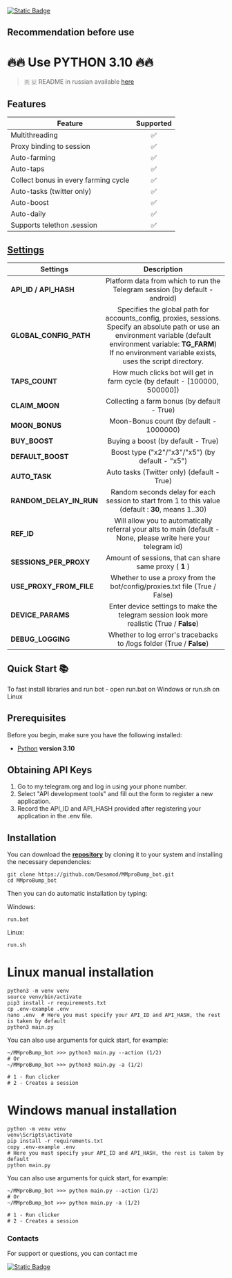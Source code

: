[![Static Badge](https://img.shields.io/badge/Telegram-Bot%20Link-Link?style=for-the-badge&logo=Telegram&logoColor=white&logoSize=auto&color=blue)](https://t.me/MMproBump_bot?start=ref_7420057470)

## Recommendation before use

# 🔥🔥 Use PYTHON 3.10 🔥🔥

> 🇷 🇺 README in russian available [here](README-RU.md)

## Features  
| Feature                              | Supported |
|--------------------------------------|:---------:|
| Multithreading                       |     ✅     |
| Proxy binding to session             |     ✅     |
| Auto-farming                         |     ✅     |
| Auto-taps                            |     ✅     |
| Collect bonus in every farming cycle |     ✅     |
| Auto-tasks (twitter only)            |     ✅     |
| Auto-boost                           |     ✅     |
| Auto-daily                           |     ✅     |
| Supports telethon .session           |     ✅     |


## [Settings](https://github.com/Desamod/MMproBump_bot/blob/master/.env-example/)
| Settings                |                                                                                                                  Description                                                                                                                  |
|-------------------------|:---------------------------------------------------------------------------------------------------------------------------------------------------------------------------------------------------------------------------------------------:|
| **API_ID / API_HASH**   |                                                                                  Platform data from which to run the Telegram session (by default - android)                                                                                  |
| **GLOBAL_CONFIG_PATH**  | Specifies the global path for accounts_config, proxies, sessions. <br/>Specify an absolute path or use an environment variable (default environment variable: **TG_FARM**) <br/>If no environment variable exists, uses the script directory. |
| **TAPS_COUNT**          |                                                                                  How much clicks bot will get in farm cycle (by default - [100000, 500000])                                                                                   |
| **CLAIM_MOON**          |                                                                                                 Collecting a farm bonus  (by default - True)                                                                                                  |
| **MOON_BONUS**          |                                                                                                    Moon-Bonus count (by default - 1000000)                                                                                                    |
| **BUY_BOOST**           |                                                                                                      Buying a boost (by default - True)                                                                                                       |
| **DEFAULT_BOOST**       |                                                                                                Boost type ("x2"/"x3"/"x5") (by default - "x5")                                                                                                |
| **AUTO_TASK**           |                                                                                                  Auto tasks (Twitter only) (default - True)                                                                                                   |
| **RANDOM_DELAY_IN_RUN** |                                                                      Random seconds delay for each session to start from 1 to this value (default : **30**, means 1..30)                                                                      |
| **REF_ID**              |                                                                Will allow you to automatically referral your alts to main (default - None, please write here your telegram id)                                                                |
| **SESSIONS_PER_PROXY**  |                                                                                            Amount of sessions, that can share same proxy ( **1** )                                                                                            |
| **USE_PROXY_FROM_FILE** |                                                                                  Whether to use a proxy from the bot/config/proxies.txt file (True / False)                                                                                   |
| **DEVICE_PARAMS**       |                                                                          Enter device settings to make the telegram session look more realistic  (True / **False**)                                                                           |
| **DEBUG_LOGGING**       |                                                                                     Whether to log error's tracebacks to /logs folder (True / **False**)                                                                                      |

## Quick Start 📚

To fast install libraries and run bot - open run.bat on Windows or run.sh on Linux

## Prerequisites
Before you begin, make sure you have the following installed:
- [Python](https://www.python.org/downloads/) **version 3.10**

## Obtaining API Keys
1. Go to my.telegram.org and log in using your phone number.
2. Select "API development tools" and fill out the form to register a new application.
3. Record the API_ID and API_HASH provided after registering your application in the .env file.

## Installation
You can download the [**repository**](https://github.com/Desamod/MMproBump_bot) by cloning it to your system and installing the necessary dependencies:
```shell
git clone https://github.com/Desamod/MMproBump_bot.git
cd MMproBump_bot
```

Then you can do automatic installation by typing:

Windows:
```shell
run.bat
```

Linux:
```shell
run.sh
```

# Linux manual installation
```shell
python3 -m venv venv
source venv/bin/activate
pip3 install -r requirements.txt
cp .env-example .env
nano .env  # Here you must specify your API_ID and API_HASH, the rest is taken by default
python3 main.py
```

You can also use arguments for quick start, for example:
```shell
~/MMproBump_bot >>> python3 main.py --action (1/2)
# Or
~/MMproBump_bot >>> python3 main.py -a (1/2)

# 1 - Run clicker
# 2 - Creates a session
```

# Windows manual installation
```shell
python -m venv venv
venv\Scripts\activate
pip install -r requirements.txt
copy .env-example .env
# Here you must specify your API_ID and API_HASH, the rest is taken by default
python main.py
```

You can also use arguments for quick start, for example:
```shell
~/MMproBump_bot >>> python main.py --action (1/2)
# Or
~/MMproBump_bot >>> python main.py -a (1/2)

# 1 - Run clicker
# 2 - Creates a session
```

### Contacts

For support or questions, you can contact me

[![Static Badge](https://img.shields.io/badge/Telegram-Channel-Link?style=for-the-badge&logo=Telegram&logoColor=white&logoSize=auto&color=blue)](https://t.me/desforge_crypto)
